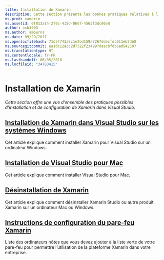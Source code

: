 ```yaml
---
title: Installation de Xamarin
description: Cette section présente les bonnes pratiques relatives à l’installation et à la configuration de Xamarin dans Visual Studio.
ms.prod: xamarin
ms.assetid: 0f813a14-2f0c-415d-8667-4563f3dc06e8
author: asb3993
ms.author: amburns
ms.date: 09/29/2017
ms.openlocfilehash: 71d5f743a5c1e2bd159a7267ddecfdc611eb2db8
ms.sourcegitcommit: ea1dc12a3c2d7322f234997daacbfdb6ad542507
ms.translationtype: HT
ms.contentlocale: fr-FR
ms.lasthandoff: 06/05/2018
ms.locfileid: "34780415"
---
```

# <a name="installing-xamarin"></a>Installation de Xamarin

_Cette section offre une vue d’ensemble des pratiques possibles d’installation et de configuration de Xamarin dans Visual Studio._

##  <a name="installing-xamarin-in-visual-studio-on-windowscross-platformget-startedinstallationwindowsmd"></a>[Installation de Xamarin dans Visual Studio sur les systèmes Windows](~/cross-platform/get-started/installation/windows.md)

Cet article explique comment installer Xamarin pour Visual Studio sur un ordinateur Windows.

##  <a name="installing-visual-studio-for-macvisualstudiomacinstallation"></a>[Installation de Visual Studio pour Mac](/visualstudio/mac/installation/)

Cet article explique comment installer Visual Studio pour Mac.

##  <a name="uninstalling-xamarincross-platformget-startedinstallationuninstalling-xamarinmd"></a>[Désinstallation de Xamarin](~/cross-platform/get-started/installation/uninstalling-xamarin.md)

Cet article explique comment désinstaller Xamarin Studio ou autre produit Xamarin sur un ordinateur Mac ou Windows.

##  <a name="xamarin-firewall-configuration-instructionsfirewallmd"></a>[Instructions de configuration du pare-feu Xamarin](firewall.md)

Liste des ordinateurs hôtes que vous devez ajouter à la liste verte de votre pare-feu pour permettre l’utilisation de la plateforme Xamarin dans votre entreprise.
